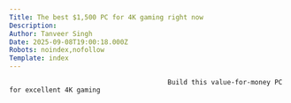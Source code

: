```yaml
---
Title: The best $1,500 PC for 4K gaming right now
Description: 
Author: Tanveer Singh
Date: 2025-09-08T19:00:18.000Z
Robots: noindex,nofollow
Template: index
---
```


                                            Build this value-for-money PC for excellent 4K gaming
                                        